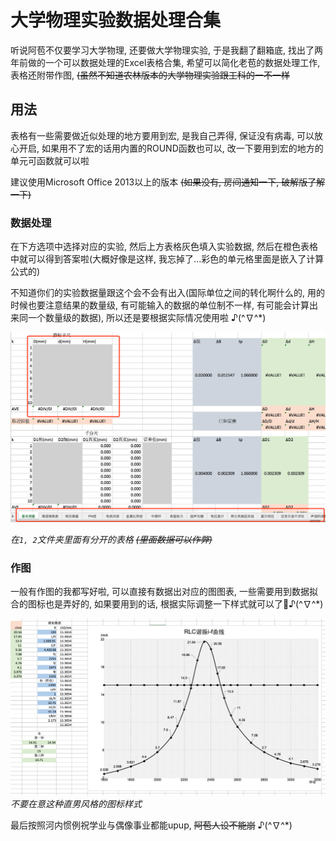 # 大学物理实验数据处理合集

听说阿苞不仅要学习大学物理, 还要做大学物理实验, 于是我翻了翻箱底, 找出了两年前做的一个可以数据处理的Excel表格合集, 希望可以简化老苞的数据处理工作, 表格还附带作图, ~~(虽然不知道农林版本的大学物理实验跟工科的一不一样~~

## 用法

表格有一些需要做近似处理的地方要用到宏, 是我自己弄得, 保证没有病毒, 可以放心开启, 如果用不了宏的话用内置的ROUND函数也可以, 改一下要用到宏的地方的单元可函数就可以啦

建议使用Microsoft Office 2013以上的版本 ~~(如果没有, 房间通知一下, 破解版了解一下)~~

### 数据处理

在下方选项中选择对应的实验, 然后上方表格灰色填入实验数据, 然后在橙色表格中就可以得到答案啦(大概好像是这样, 我忘掉了...彩色的单元格里面是嵌入了计算公式的)

不知道你们的实验数据量跟这个会不会有出入(国际单位之间的转化啊什么的, 用的时候也要注意结果的数量级, 有可能输入的数据的单位制不一样, 有可能会计算出来同一个数量级的数据), 所以还是要根据实际情况使用啦
♪(\^∇\^*)

![用法](pics/使用方法.png)

_在`1, 2`文件夹里面有分开的表格 ~~(里面数据可以作弊)~~_

### 作图

一般有作图的我都写好啦, 可以直接有数据出对应的图图表, 一些需要用到数据拟合的图标也是弄好的, 如果要用到的话, 根据实际调整一下样式就可以了♪(\^∇\^*)

![表格](pics/作图.png)
_不要在意这种直男风格的图标样式_

最后按照河内惯例祝学业与偶像事业都能upup, ~~阿苞人设不能崩~~
♪(\^∇\^*)